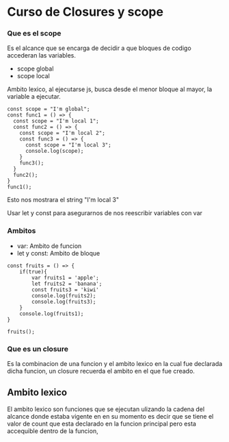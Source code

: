 # Curso de Closures y scope

### Que es el scope
Es el alcance que se encarga de decidir a que bloques de codigo accederan las variables.
 - scope global
 - scope local

Ambito lexico, al ejecutarse js, busca desde el menor bloque al mayor, la variable a ejecutar.

```
const scope = "I'm global";
const func1 = () => {
  const scope = "I'm local 1";
  const func2 = () => {
    const scope = "I'm local 2";
    const func3 = () => {
      const scope = "I'm local 3";
      console.log(scope);
    }
    func3();
  }
  func2();
}
func1();
```
Esto nos mostrara el string "I'm local 3"

Usar let y const para asegurarnos de nos reescribir variables con var

### Ambitos
* var: Ambito de funcion
* let y const: Ambito de bloque

```
const fruits = () => {
    if(true){
        var fruits1 = 'apple';
        let fruits2 = 'banana';
        const fruits3 = 'kiwi'
        console.log(fruits2);
        console.log(fruits3);
    } 
    console.log(fruits1);
}

fruits();
```

### Que es un closure
Es la combinacion de una funcion y el ambito lexico en la cual fue declarada dicha funcion, un closure recuerda el ambito en el que fue creado.

## Ambito lexico
El ambito lexico son funciones que se ejecutan ulizando
la cadena del alcance donde estaba vigente en en su momento
es decir que se tiene el valor de count que esta declarado en la funcion principal
pero esta accequible dentro de la funcion,